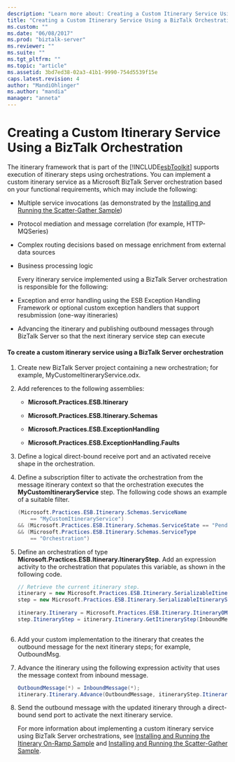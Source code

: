 ```yaml
---
description: "Learn more about: Creating a Custom Itinerary Service Using a BizTalk Orchestration"
title: "Creating a Custom Itinerary Service Using a BizTalk Orchestration | Microsoft Docs"
ms.custom: ""
ms.date: "06/08/2017"
ms.prod: "biztalk-server"
ms.reviewer: ""
ms.suite: ""
ms.tgt_pltfrm: ""
ms.topic: "article"
ms.assetid: 3bd7ed38-02a3-41b1-9990-754d5539f15e
caps.latest.revision: 4
author: "MandiOhlinger"
ms.author: "mandia"
manager: "anneta"
---
```

# Creating a Custom Itinerary Service Using a BizTalk Orchestration
The itinerary framework that is part of the [!INCLUDE[esbToolkit](../includes/esbtoolkit-md.md)] supports execution of itinerary steps using orchestrations. You can implement a custom itinerary service as a Microsoft BizTalk Server orchestration based on your functional requirements, which may include the following:  
  
- Multiple service invocations (as demonstrated by the [Installing and Running the Scatter-Gather Sample](../esb-toolkit/installing-and-running-the-scatter-gather-sample.md))  
  
- Protocol mediation and message correlation (for example, HTTP-MQSeries)  
  
- Complex routing decisions based on message enrichment from external data sources  
  
- Business processing logic  
  
  Every itinerary service implemented using a BizTalk Server orchestration is responsible for the following:  
  
- Exception and error handling using the ESB Exception Handling Framework or optional custom exception handlers that support resubmission (one-way itineraries)  
  
- Advancing the itinerary and publishing outbound messages through BizTalk Server so that the next itinerary service step can execute  
  
#### To create a custom itinerary service using a BizTalk Server orchestration  
  
1. Create new BizTalk Server project containing a new orchestration; for example, MyCustomeItineraryService.odx.  
  
2. Add references to the following assemblies:  
  
   -   **Microsoft.Practices.ESB.Itinerary**  
  
   -   **Microsoft.Practices.ESB.Itinerary.Schemas**  
  
   -   **Microsoft.Practices.ESB.ExceptionHandling**  
  
   -   **Microsoft.Practices.ESB.ExceptionHandling.Faults**  
  
3. Define a logical direct-bound receive port and an activated receive shape in the orchestration.  
  
4. Define a subscription filter to activate the orchestration from the message itinerary context so that the orchestration executes the **MyCustomItineraryService** step. The following code shows an example of a suitable filter.  
  
   ```csharp  
   (Microsoft.Practices.ESB.Itinerary.Schemas.ServiceName   
       == "MyCustomItineraryService")   
   && (Microsoft.Practices.ESB.Itinerary.Schemas.ServiceState == "Pending")  
   && (Microsoft.Practices.ESB.Itinerary.Schemas.ServiceType   
       == "Orchestration")  
   ```  
  
5. Define an orchestration of type **Microsoft.Practices.ESB.Itinerary.ItineraryStep**. Add an expression activity to the orchestration that populates this variable, as shown in the following code.  
  
   ```csharp  
   // Retrieve the current itinerary step.  
   itinerary = new Microsoft.Practices.ESB.Itinerary.SerializableItineraryWrapper();  
   step = new Microsoft.Practices.ESB.Itinerary.SerializableItineraryStepWrapper();  
  
   itinerary.Itinerary = Microsoft.Practices.ESB.Itinerary.ItineraryOMFactory.Create(InboundMessage);  
   step.ItineraryStep = itinerary.Itinerary.GetItineraryStep(InboundMessage);  
  
   ```  
  
6. Add your custom implementation to the itinerary that creates the outbound message for the next itinerary steps; for example, OutboundMsg.  
  
7. Advance the itinerary using the following expression activity that uses the message context from inbound message.  
  
   ```csharp  
   OutboundMessage(*) = InboundMessage(*);   
   itinerary.Itinerary.Advance(OutboundMessage, itineraryStep.ItineraryStep);  
   ```  
  
8. Send the outbound message with the updated itinerary through a direct-bound send port to activate the next itinerary service.  
  
   For more information about implementing a custom itinerary service using BizTalk Server orchestrations, see [Installing and Running the Itinerary On-Ramp Sample](../esb-toolkit/installing-and-running-the-itinerary-on-ramp-sample.md) and [Installing and Running the Scatter-Gather Sample](../esb-toolkit/installing-and-running-the-scatter-gather-sample.md).
